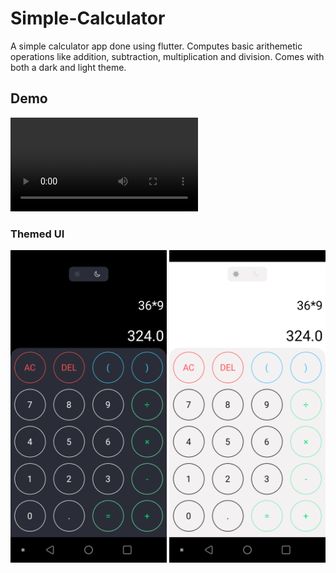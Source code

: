 # Simple-Calculator
A simple calculator app done using flutter. Computes basic arithemetic operations like addition, subtraction, multiplication and division. Comes with both a dark and light theme.
<br>
## Demo
<video width=300 height=auto controls>
  <source src="Simple-Calculator/demo/calc ui final.mp4">
  </video>

### Themed UI
<img src="screenshots/calc ui dark themed.png" width=250 height=auto> <img src="screenshots/calc ui light themed.png" width=250 height=auto>


